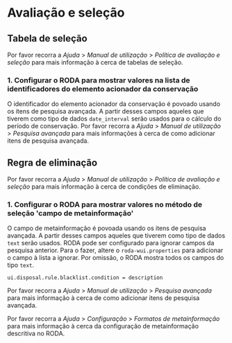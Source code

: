 # Avaliação e seleção

## Tabela de seleção

Por favor recorra a *Ajuda* > *Manual de utilização* > *Política de avaliação e seleção* para mais informação à cerca de tabelas de seleção.

### 1. Configurar o RODA para mostrar valores na lista de identificadores do elemento acionador da conservação

O identificador do elemento acionador da conservação é povoado usando os itens de pesquisa avançada. A partir desses campos aqueles que tiverem como tipo de dados `date_interval` serão usados para o cálculo do período de conservação.
Por favor recorra a *Ajuda* > *Manual de utilização* > *Pesquisa avançada* para mais informações à cerca de como adicionar itens de pesquisa avançada.

## Regra de eliminação

Por favor recorra a *Ajuda* > *Manual de utilização* > *Política de avaliação e seleção* para mais informação à cerca de condições de eliminação.

### 1. Configurar o RODA para mostrar valores no método de seleção 'campo de metainformação'

O campo de metainformação é povoada usando os itens de pesquisa avançada. A partir desses campos aqueles que tiverem como tipo de dados `text` serão usados. RODA pode ser configurado para ignorar campos da pesquisa anterior. Para o fazer, altere o `roda-wui.properties`  para adicionar o campo à lista a ignorar. Por omissão, o RODA mostra todos os campos do tipo `text`.

```javaproperties
ui.disposal.rule.blacklist.condition = description
```

Por favor recorra a *Ajuda* > *Manual de utilização* > *Pesquisa avançada* para mais informação à cerca de como adicionar itens de pesquisa avançada.

Por favor recorra a *Ajuda* > *Configuração* > *Formatos de metainformação* para mais informação à cerca da configuração de metainformação descritiva no RODA.

